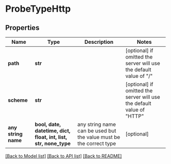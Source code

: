 # ProbeTypeHttp


## Properties
Name | Type | Description | Notes
------------ | ------------- | ------------- | -------------
**path** | **str** |  | [optional]  if omitted the server will use the default value of "/"
**scheme** | **str** |  | [optional]  if omitted the server will use the default value of "HTTP"
**any string name** | **bool, date, datetime, dict, float, int, list, str, none_type** | any string name can be used but the value must be the correct type | [optional]

[[Back to Model list]](../README.md#documentation-for-models) [[Back to API list]](../README.md#documentation-for-api-endpoints) [[Back to README]](../README.md)


